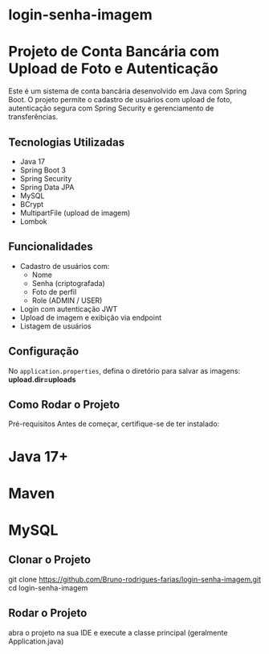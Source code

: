 # login-senha-imagem

#  Projeto de Conta Bancária com Upload de Foto e Autenticação

Este é um sistema de conta bancária desenvolvido em Java com Spring Boot. O projeto permite o cadastro de usuários com upload de foto, autenticação segura com Spring Security e gerenciamento de transferências.

##  Tecnologias Utilizadas

- Java 17
- Spring Boot 3
- Spring Security
- Spring Data JPA
- MySQL
- BCrypt
- MultipartFile (upload de imagem)
- Lombok

##  Funcionalidades

- Cadastro de usuários com:
  - Nome
  - Senha (criptografada)
  - Foto de perfil
  - Role (ADMIN / USER)
- Login com autenticação JWT
- Upload de imagem e exibição via endpoint
- Listagem de usuários


## Configuração

No `application.properties`, defina o diretório para salvar as imagens:
**upload.dir=uploads**

## Como Rodar o Projeto

Pré-requisitos
Antes de começar, certifique-se de ter instalado:

# Java 17+

# Maven

# MySQL


## Clonar o Projeto
git clone https://github.com/Bruno-rodrigues-farias/login-senha-imagem.git
cd login-senha-imagem


## Rodar o Projeto
abra o projeto na sua IDE e execute a classe principal (geralmente Application.java)
